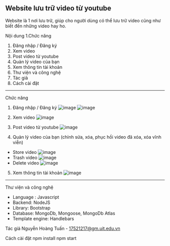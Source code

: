 Website lưu trữ video từ youtube
---
Website là 1 nơi lưu trữ, giúp cho người dùng có thể lưu trữ video cũng như biết đến những video hay ho.

Nội dung
1.Chức năng
  1. Đăng nhập / Đăng ký
  2. Xem video
  3. Post video từ youtube
  4. Quản lý video của bạn
  5. Xem thông tin tài khoản
2. Thư viện và công nghệ
3. Tác giả
4. Cách cài đặt
---
Chức năng
  1. Đăng nhập / Đăng ký
  ![image](https://user-images.githubusercontent.com/48887111/122668969-272e6500-d1e5-11eb-9099-9aa7b1134180.png)
  ![image](https://user-images.githubusercontent.com/48887111/122668975-331a2700-d1e5-11eb-81cc-57d2ce610a8d.png)

  2. Xem video
  ![image](https://user-images.githubusercontent.com/48887111/122668986-4b8a4180-d1e5-11eb-9983-2cb05ea93d9a.png)
  
  3. Post video từ youtube
  ![image](https://user-images.githubusercontent.com/48887111/122669044-9f952600-d1e5-11eb-93b9-591bdb381825.png)

  4. Quản lý video của bạn (chỉnh sửa, xóa, phục hồi video đã xóa, xóa vĩnh viễn)
  * Store video
  ![image](https://user-images.githubusercontent.com/48887111/122669117-04e91700-d1e6-11eb-9454-9bef82a7b1c6.png)
  * Trash video
  ![image](https://user-images.githubusercontent.com/48887111/122669139-20542200-d1e6-11eb-9b3e-176b7b7be654.png)
  * Delete video
  ![image](https://user-images.githubusercontent.com/48887111/122669148-2e09a780-d1e6-11eb-9acc-29112e5c034f.png)

  5. Xem thông tin tài khoản
  ![image](https://user-images.githubusercontent.com/48887111/122669063-c05d7b80-d1e5-11eb-98ef-3abd6af23806.png)

---
Thư viện và công nghệ
  * Language : Javascript
  * Backend: NodeJS
  * Library: Bootstrap
  * Database: MongoDb, Mongoose, MongoDb Atlas
  * Template engine: Handlebars

Tác giả
  Nguyễn Hoàng Tuấn - 17521217@gm.uit.edu.vn
  
Cách cài đặt
  npm install
  npm start
